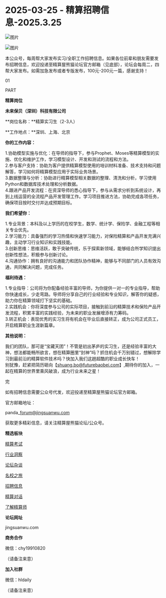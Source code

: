 # 2025-03-25 - 精算招聘信息-2025.3.25

![图片](https://mmbiz.qpic.cn/mmbiz_jpg/PVTr5cqOmdsiaicIRGthO3IhpdkibrFUWVU1xAtP9ZY24c0vAhCVJo55thjfrfia19NvibyVvich2UW9I8vGCty5LxNw/640?wx_fmt=jpeg&tp=webp&wxfrom=5&wx_lazy=1)

![图片](https://mmbiz.qpic.cn/mmbiz_png/7QRTvkK2qC63c02mKcsfAaJ8sNcicTvg22UkHHibvKiasFS9FS6E4FeV0Dibe7as7h4tm8p7EfNfI06adlGbL2icYjw/640?wx_fmt=png&tp=webp&wxfrom=5&wx_lazy=1)

本公众号，每周帮大家发布实习/全职工作招聘信息。如果各位前辈和朋友需要发布招聘信息，欢迎投递至精算屋熊猫论坛官方邮箱（见底部），论坛会每周二，四帮大家发布。如需加急发布或者专版发布，100元-200元一篇，感谢支持！

01

PART

**精算岗位**

**未来保贝（深圳）科技有限公司**

**岗位名称：**精算实习生（2-3人） 

**工作地点：**深圳、上海、北京

**你的工作内容：**

1.协助模型实施与优化：在导师的指导下，参与Prophet、Moses等精算模型的实施、优化和维护工作，学习模型设计、开发和测试的流程和方法。  
2.参与客户支持：协助为客户提供精算模型使用的培训材料准备、技术支持和问题解答，学习如何将精算模型应用于实际业务场景。  
3.数据整理与分析：协助进行精算模型相关数据的整理、清洗和分析，学习使用Python和数据库技术处理和分析数据。  
4.跟进产品开发流程：在资深导师的悉心指导下，参与从需求分析到系统设计，再到上线运营的全流程产品开发管理工作。学习项目推进方法，协助完成各项任务，确保项目按时交付并达成预期目标。

**我们希望你：**

1.专业背景：本科及以上学历的在校学生，数学、统计学、保险学、金融工程等相关专业优先。  
2.学习能力：具备强烈的学习热情和快速学习能力，对保险精算和产品开发充满兴趣，主动学习行业知识和实践技能。  
3.创新思维：思维活跃，敢于突破传统，乐于探索新领域，能够结合所学知识提出创新性想法，积极参与创新讨论。  
4.沟通协作：拥有良好的沟通能力和团队协作精神，能够与不同部门的人员有效沟通，共同解决问题，完成任务。

**福利待遇：**

1.专业指导：公司将为你配备经验丰富的导师，为你提供一对一的专业指导，帮助你快速成长，少走弯路。导师将分享自己的行业经验和专业知识，解答你的疑惑，助力你在精算领域打下坚实的基础。  
2.实践机会：你将深度参与公司的实际项目，接触到前沿的精算技术和保险产品开发流程，积累丰富的实践经验，为未来的职业发展增添有力筹码。  
3.转正机会：表现优秀的实习生将有机会在毕业后直接转正，成为公司正式员工，开启精算职业生涯新篇章。

**其他说明：**

我们的团队，那可是“宝藏天团”！不管是初出茅庐的实习生，还是经验丰富的大神，想法都能畅所欲言，想在精算圈里“封神”吗？抓住机会千万别错过，想解除学习到最前沿的精算软件技术吗？快加入我们这趟超酷的职业成长快车！  
别犹豫，赶紧把简历砸向【shuang.bo@futurebaobei.com】,期待你的加入，一起在精算的世界里乘风破浪，成为行业未来之星！


完

如有招聘信息需要公众号代发，欢迎投递至精算屋熊猫论坛官方邮箱。

官方邮箱地址：

panda\_forum@jingsuanwu.com

获取更多精彩信息，请关注精算屋熊猫论坛/公众号。

**精选板块**

[精算考试](https://mp.weixin.qq.com/mp/appmsgalbum?__biz=Mzg5NzkwMTMzMA==&action=getalbum&album_id=2804960172988448769#wechat_redirect)

[行业洞察](https://mp.weixin.qq.com/mp/appmsgalbum?__biz=Mzg5NzkwMTMzMA==&action=getalbum&album_id=2804965799378829313#wechat_redirect)

[论坛杂谈](https://mp.weixin.qq.com/mp/appmsgalbum?__biz=Mzg5NzkwMTMzMA==&action=getalbum&album_id=2804979947286315009#wechat_redirect)

[名校之旅](https://mp.weixin.qq.com/mp/appmsgalbum?__biz=Mzg5NzkwMTMzMA==&action=getalbum&album_id=2804975288236654595#wechat_redirect)

[招聘信息](https://mp.weixin.qq.com/mp/appmsgalbum?__biz=Mzg5NzkwMTMzMA==&action=getalbum&album_id=2809916434738069507#wechat_redirect)

[精算对话](https://mp.weixin.qq.com/mp/appmsgalbum?__biz=Mzg5NzkwMTMzMA==&action=getalbum&album_id=3028246288796221446#wechat_redirect)

[了解精算师](https://mp.weixin.qq.com/mp/appmsgalbum?__biz=Mzg5NzkwMTMzMA==&action=getalbum&album_id=2804971247444180995#wechat_redirect)

**论坛网址**

jingsuanwu.com

**商务合作**

微信：chy19910820

（请备注来意）

**加入社群**

微信：hldaily

（请备注来意）
